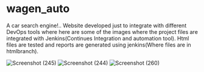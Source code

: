 # wagen_auto
A car search engine!..
Website developed just to integrate with different DevOps tools where here are some of the images where the project files are integrated with Jenkins(Continues Integration and automation tool). Html files are tested and reports are generated using jenkins(Where files are in htmlbranch).

![Screenshot (245)](https://user-images.githubusercontent.com/94606073/223622437-a25fb4f6-96bd-4a47-9985-85e2f349bc8b.png)
![Screenshot (244)](https://user-images.githubusercontent.com/94606073/223622467-9377cb64-596c-4dd1-9916-905096d59347.png)
![Screenshot (260)](https://user-images.githubusercontent.com/94606073/223622492-437adacc-8b35-4721-a301-92e4f7653bb6.png)

